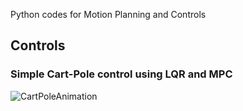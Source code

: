 Python codes for Motion Planning and Controls


## Controls
### Simple Cart-Pole control using LQR and MPC

![CartPoleAnimation](https://github.com/ramaniitrgoyal92/MotionPlanningAndControls_Python/raw/master/Control/cart_pole/animation_lqr_control.gif)

